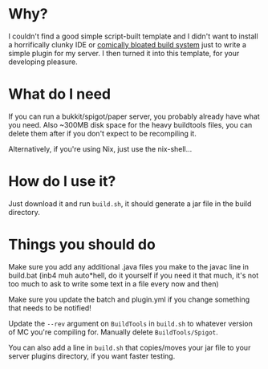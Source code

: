 # Why?

I couldn't find a good simple script-built template and I didn't want to install a horrifically clunky IDE or [comically bloated build system](https://i.imgur.com/IlXgLme.png) just to write a simple plugin for my server. I then turned it into this template, for your developing pleasure.

# What do I need

If you can run a bukkit/spigot/paper server, you probably already have what you need. Also ~300MB disk space for the heavy buildtools files, you can delete them after if you don't expect to be recompiling it.

Alternatively, if you're using Nix, just use the nix-shell...

# How do I use it?

Just download it and run `build.sh`, it should generate a jar file in the build directory.

# Things you should do

Make sure you add any additional .java files you make to the javac line in build.bat (inb4 muh auto\*hell, do it yourself if you need it that much, it's not too much to ask to write some text in a file every now and then)

Make sure you update the batch and plugin.yml if you change something that needs to be notified!

Update the `--rev` argument on `BuildTools` in `build.sh` to whatever version of MC you're compiling for. Manually delete `BuildTools/Spigot`.

You can also add a line in `build.sh` that copies/moves your jar file to your server plugins directory, if you want faster testing.

